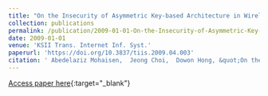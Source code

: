 ```yaml
---
title: "On the Insecurity of Asymmetric Key-based Architecture in Wireless Sensor Networks"
collection: publications
permalink: /publication/2009-01-01-On-the-Insecurity-of-Asymmetric-Key-based-Architecture-in-Wireless-Sensor-Networks
date: 2009-01-01
venue: 'KSII Trans. Internet Inf. Syst.'
paperurl: 'https://doi.org/10.3837/tiis.2009.04.003'
citation: ' Abedelaziz Mohaisen,  Jeong Choi,  Dowon Hong, &quot;On the Insecurity of Asymmetric Key-based Architecture in Wireless Sensor Networks.&quot; KSII Trans. Internet Inf. Syst., 2009.'
---
```

[Access paper here](https://doi.org/10.3837/tiis.2009.04.003){:target="_blank"}
